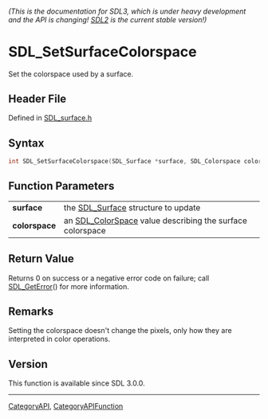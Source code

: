 ###### (This is the documentation for SDL3, which is under heavy development and the API is changing! [SDL2](https://wiki.libsdl.org/SDL2/) is the current stable version!)
# SDL_SetSurfaceColorspace

Set the colorspace used by a surface.

## Header File

Defined in [SDL_surface.h](https://github.com/libsdl-org/SDL/blob/main/include/SDL3/SDL_surface.h)

## Syntax

```c
int SDL_SetSurfaceColorspace(SDL_Surface *surface, SDL_Colorspace colorspace);

```

## Function Parameters

|                    |                                                                             |
| ------------------ | --------------------------------------------------------------------------- |
| **surface**        | the [SDL_Surface](SDL_Surface) structure to update                          |
| **colorspace**     | an [SDL_ColorSpace](SDL_ColorSpace) value describing the surface colorspace |

## Return Value

Returns 0 on success or a negative error code on failure; call
[SDL_GetError](SDL_GetError)() for more information.

## Remarks

Setting the colorspace doesn't change the pixels, only how they are
interpreted in color operations.

## Version

This function is available since SDL 3.0.0.

----
[CategoryAPI](CategoryAPI), [CategoryAPIFunction](CategoryAPIFunction)

